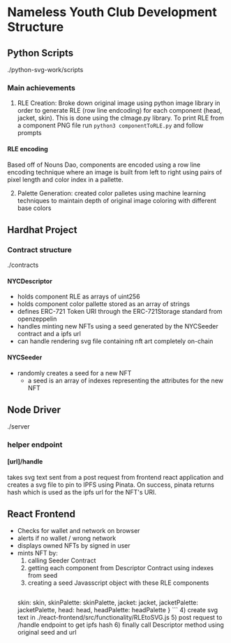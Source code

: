 # Nameless Youth Club Development Structure



## Python Scripts
./python-svg-work/scripts

### Main achievements
1) RLE Creation: Broke down original image using python image library in order to generate RLE (row line endcoding) for each component (head, jacket, skin). This is done using the cImage.py library. To print RLE from a component PNG file run ```python3 componentToRLE.py``` and follow prompts

#### RLE encoding
Based off of Nouns Dao, components are encoded using a row line encoding technique where an image is built from left to right using pairs of pixel length and color index in a pallette.  

2) Palette Generation: created color palletes using machine learning techniques to maintain depth of original image coloring with different base colors


## Hardhat Project

### Contract structure
./contracts
#### NYCDescriptor
- holds component RLE as arrays of uint256 
- holds component color pallette stored as an array of strings
- defines ERC-721 Token URI through the ERC-721Storage standard from openzeppelin
- handles minting new NFTs using a seed generated by the NYCSeeder contract and a ipfs url
- can handle rendering svg file containing nft art completely on-chain

#### NYCSeeder
- randomly creates a seed for a new NFT 
   - a seed is an array of indexes representing the attributes for the new NFT

## Node Driver 
./server
### helper endpoint
#### [url]/handle 
takes svg text sent from a post request from frontend react application and creates a svg file to pin to IPFS using Pinata.  On success, pinata returns hash which is used as the ipfs url for the NFT's URI.    

## React Frontend
- Checks for wallet and network on browser
- alerts if no wallet / wrong network
- displays owned NFTs by signed in user
- mints NFT by: 
   1) calling Seeder Contract
   2) getting each component from Descriptor Contract using indexes from seed
   3) creating a seed Javasscript object with these RLE components 
      ```   const mySeed = {
    skin: skin, 
    skinPalette: skinPalette,
    jacket: jacket,
    jacketPalette: jacketPalette,
    head: head,
    headPalette: headPalette
    }  ``` 
   4) create svg text in ./react-frontend/src/functionality/RLEtoSVG.js 
   5) post request to /handle endpoint to get ipfs hash 
   6) finally call Descriptor method using original seed and url
  


